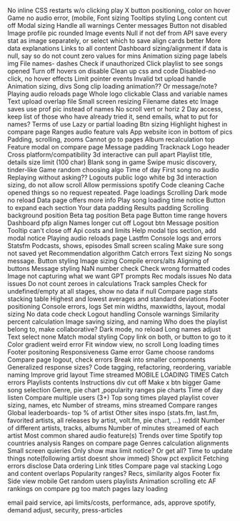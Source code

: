 No inline CSS
restarts w/o clicking play
X button positioning, color on hover
Game no audio error, (mobile, 
Font sizing
Tooltips styling
Long content cut off
Modal sizing
Handle all warnings
Center messages
Button not disabled
Image profile pic rounded
Image events
Null if not def from API
save every stat as image separately, or select which to save
align cards better
More data explanations
Links to all content
Dashboard sizing/alignment
if data is null, say so
do not count zero values for mins
Animation sizing
page labels
img File names- dashes
Check if unauthorized
Click playlist to see songs opened
Turn off hovers on disable
Clean up css and code
Disabled-no click, no hover effects
Limit pointer events
Invalid txt upload handle
Animation sizing, divs
Song clip loading animation?? Or message/note?
Playing audio reloads page
Whole logo clickable
Class and variable names
Text upload overlap file
Small screen resizing
Filename dates etc
Image saves use prof pic instead of names
No scroll vert or horiz
2 Day access, keep list of those who have already tried it, send emails, what to put for names?
Terms of use
Lazy or partial loading
Btn sizing
Highlight highest in compare page
Ranges audio feature vals
App website icon in bottom of pics
Padding, scrolling, zooms
Cannot go to pages
Album recalculation top
Feature modal on compare page
Message padding
Tracknack
Logo header
Cross platform/compatibility
3d interactive can pull apart
Playlist title, details size limit (100 char)
Blank song in game
Swipe music discovery, tinder-like
Game random choosing algo
Time of day
First song no audio
Replaying without asking??
Logouts
public logo white bg
3d interaction sizing, do not allow scroll
Allow permissions spotify
Code cleaning
Cache opened things so no request repeated.
Page loadings
Scrolling
Dark mode no reload
Data page offers more info
Play song loading time notice
Button to expand each section
Your data padding
Results padding
Scrolling background position
Beta tag position Beta page
Button time range hovers
Dashboard pfp align
Names longer cut off 
Logout btn
Message position
Tooltip can't close off
Api costs and limits
Help modal tips section, add modal notice
Playing audio reloads page
Lastfm
Console logs and errors
Statsfm
Podcasts, shows, episodes
Small screen scaling
Make sure song not saved yet
Recommendation algorithm
Catch errors
Text sizing
No songs message.
Button styling
Image sizing
Compile errors/alts
Aligning of buttons
Message styling
NaN number check
Check wrong formatted codes
Image not capturing what we want
GPT prompts
Rec modals issues
No data issues
Do not count zeroes in calculations
Track samples
Check for undefined/empty at all stages, show no data if null
Compare page stats stacking table
Highest and lowest averages and standard deviations
Footer positioning
Console errors, logs
Set min widths, maxwidths, layout, modal sizing
No data code check
Logout handling
Console warnings
Similarity percent calculation
Image saving sizing, and naming
Who does the playlist belong to, make collaborative?
Dark mode, no reload
Long names adjust
Text select none
Match modal styling
Copy link on both, or button to go to it
Color gradient weird error
Fit window view, no scroll
Long loading times
Footer positoning
Responsiveness
Game error
Game choose randoms
Compare page logout, check errors
Break into smaller components
Generalized response sizes?
Code tagging, refactoring, reordering, variable naming
Improve grid layout
Time streamed
MOBILE LOADING TIMES
Catch errors
Playlists contents
Instructions div cut off
Make x btn bigger
Game song selection
Genre, pie chart ,popularity ranges pie charts
Time of day listen
Compare multiple users (3+)
Top song times played
playlist cover sizing, names, etc
Number of streams, mins streamed
Compare ranges
Global leaderboards- top % of artist
Other sites inspo (stats.fm, last.fm, favorited artists, all releases by artist, volt.fm, pie chart, ...) reddit
Number of different artists, tracks, albums
Number of minutes streamed of each artist
Most common shared audio feature(s)
Trends over time
Spotify top countries analysis
Ranges on compare page
Genres calculation
alignments
Small screen quieries
Only show max limit notice? Or get all?
Time to update things note(following artist doesnt show immed)
Show pct explicit
Fetching errors disclose
Data ordering
Link titles
Compare page val stacking
Logo and content overlaps
Popularity ranges?
Recs, similarity algos
Footer fix
Side view mobile
Get random users playlists
Animation scrolling etc
AF rankings on compare pg too
match pages
lazy loading

 email paid service, api limits/costs,  performance, ads, approve spotify, demand adjust, security, press-articles